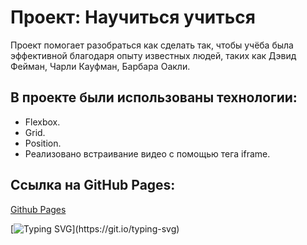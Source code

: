 # Проект: Научиться учиться

Проект помогает разобраться как сделать так, чтобы учёба была эффективной благодаря опыту известных людей, таких как Дэвид Фейман, Чарли Кауфман, Барбара Оакли.

## В проекте были использованы технологии:
- Flexbox.
- Grid.
- Position.
- Реализовано встраивание видео с помощью тега iframe.

## Ссылка на GitHub Pages:
[Github Pages](https://katokinawa.github.io/Tinkoff-test/index.html)

[![Typing SVG](https://readme-typing-svg.herokuapp.com?font=Inter&weight=500&duration=10000&pause=1000&repeat=false&width=435&lines=%D0%A1%D0%BF%D0%B0%D1%81%D0%B8%D0%B1%D0%BE+%D0%B7%D0%B0+%D0%B2%D0%BD%D0%B8%D0%BC%D0%B0%D0%BD%D0%B8%D0%B5!)](https://git.io/typing-svg)

